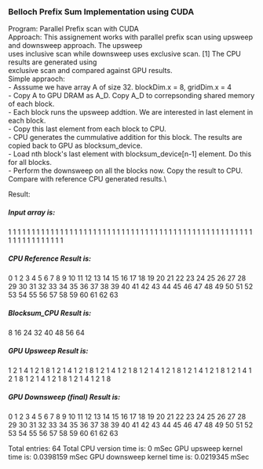 ### Belloch Prefix Sum Implementation using CUDA

Program:    Parallel Prefix scan with CUDA\
Approach:   This assignement works with parallel prefix scan using upsweep and downsweep approach. The upsweep \
            uses inclusive scan while downsweep uses exclusive scan. [1] The CPU results are generated using \
            exclusive scan and compared against GPU results.\
            Simple appraoch:\
            - Asssume we have array A of size 32. blockDim.x = 8, gridDim.x = 4 \
            - Copy A to GPU DRAM as A_D. Copy A_D to correpsonding shared memory of each block.\
            - Each block runs the upsweep addtion. We are interested in last element in each block.\
            - Copy this last element from each block to CPU. \
            - CPU generates the cummulative addition for this block. The results are copied back to GPU as blocksum_device.\
            - Load nth block's last element with blocksum_device[n-1] element. Do this for all blocks.\
            - Perform the downsweep on all the blocks now. Copy the result to CPU. Compare with reference CPU generated results.\
            

Result:

##### Input array is: 
1 1 1 1 1 1 1 1 1 1 1 1 1 1 1 1 1 1 1 1 1 1 1 1 1 1 1 1 1 1 1 1 1 1 1 1 1 1 1 1 1 1 1 1 1 1 1 1 1 1 1 1 1 1 1 1 1 1 1 1 1 1 1 1 
##### CPU Reference Result is: 
0 1 2 3 4 5 6 7 8 9 10 11 12 13 14 15 16 17 18 19 20 21 22 23 24 25 26 27 28 29 30 31 32 33 34 35 36 37 38 39 40 41 42 43 44 45 46 47 48 49 50 51 52 53 54 55 56 57 58 59 60 61 62 63 
##### Blocksum_CPU Result is: 
8 16 24 32 40 48 56 64 
##### GPU Upsweep Result is: 
1 2 1 4 1 2 1 8 1 2 1 4 1 2 1 8 1 2 1 4 1 2 1 8 1 2 1 4 1 2 1 8 1 2 1 4 1 2 1 8 1 2 1 4 1 2 1 8 1 2 1 4 1 2 1 8 1 2 1 4 1 2 1 8 
##### GPU Downsweep (final) Result is:
0 1 2 3 4 5 6 7 8 9 10 11 12 13 14 15 16 17 18 19 20 21 22 23 24 25 26 27 28 29 30 31 32 33 34 35 36 37 38 39 40 41 42 43 44 45 46 47 48 49 50 51 52 53 54 55 56 57 58 59 60 61 62 63 

Total entries: 64
Total CPU version time is: 0 mSec 
GPU upsweep kernel time is: 0.0398159 mSec 
GPU downsweep kernel time is: 0.0219345 mSec 
